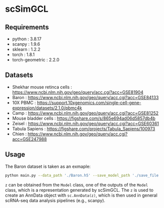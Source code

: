 # scSimGCL
## Requirements
- python : 3.8.17
- scanpy : 1.9.6
- sklearn : 1.2.2
- torch : 1.8.1
- torch-geometric : 2.2.0

## Datasets
- Shekhar mouse retinca cells : https://www.ncbi.nlm.nih.gov/geo/query/acc.cgi?acc=GSE81904
- Baron : https://www.ncbi.nlm.nih.gov/geo/query/acc.cgi?acc=GSE84133
- 10X PBMC : https://support.10xgenomics.com/single-cell-gene-expression/datasets/2.1.0/pbmc4k
- Camp : https://www.ncbi.nlm.nih.gov/geo/query/acc.cgi?acc=GSE81252
- Mouse bladder cells : https://figshare.com/s/865e694ad06d5857db4b
- Zeisel : https://www.ncbi.nlm.nih.gov/geo/query/acc.cgi?acc=GSE60361
- Tabula Sapiens : https://figshare.com/projects/Tabula_Sapiens/100973
- Chien : https://www.ncbi.nlm.nih.gov/geo/query/acc.cgi?acc=GSE247988

## Usage  
The Baron dataset is taken as an exmaple: 
```bash
python main.py --data_path './Baron.h5' --save_model_path './save_file' --n_clusters 14
```
```z``` can be obtained from the ```Model``` class, one of the outputs of the ```Model``` class, which is a representation generated by scSimGCL. The ```z``` is used to create an AnnData object with ```sc.AnnData(z)```, which is then used in general scRNA-seq data analysis pipelines (e.g., scanpy).
